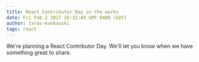 ```yaml
---
title: React Contributor Day in the works
date: Fri Feb 2 2017 16:31:44 GMT-0400 (EDT)
author: taras-mankovski
tags: react
---
```

We're planning a React Contributor Day. We'll let you know when we have something great to share.